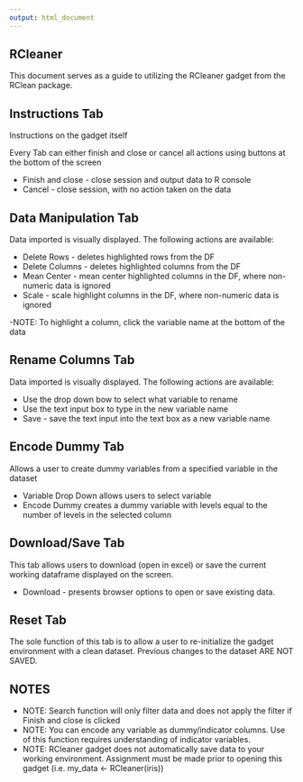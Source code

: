 ```yaml
---
output: html_document
---
```




## RCleaner

This document serves as a guide to utilizing the RCleaner gadget from the RClean package.

## Instructions Tab

Instructions on the gadget itself

Every Tab can either finish and close or cancel all actions using buttons at the bottom of the screen

 - Finish and close - close session and output data to R console
 - Cancel - close session, with no action taken on the data

## Data Manipulation Tab

Data imported is visually displayed.  The following actions are available:

- Delete Rows - deletes highlighted rows from the DF
- Delete Columns - deletes highlighted columns from the DF
- Mean Center - mean center highlighted columns in the DF, where non-numeric data is ignored
- Scale - scale highlight columns in the DF, where non-numeric data is ignored

-NOTE: To highlight a column, click the variable name at the bottom of the data

## Rename Columns Tab

Data imported is visually displayed.  The following actions are available:

 - Use the drop down bow to select what variable to rename
 - Use the text input box to type in the new variable name
 - Save - save the text input into the text box as a new variable name
 
## Encode Dummy Tab
 
Allows a user to create dummy variables from a specified variable in the dataset

  - Variable Drop Down allows users to select variable
  - Encode Dummy creates a dummy variable with levels equal to the number of levels in the selected column
  
## Download/Save Tab

This tab allows users to download (open in excel) or save the current working dataframe displayed on the screen.  

  - Download - presents browser options to open or save existing data.  
  
## Reset Tab

The sole function of this tab is to allow a user to re-initialize the gadget environment with a clean dataset.  Previous changes to the dataset ARE NOT SAVED.    

## NOTES
- NOTE: Search function will only filter data and does not apply the filter if Finish and close is clicked
- NOTE: You can encode any variable as dummy/indicator columns.  Use of this function requires understanding of indicator variables.
- NOTE: RCleaner gadget does not automatically save data to your working environment.  Assignment must be made prior to opening this gadget (i.e. my_data <- RCleaner(iris))


